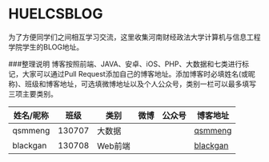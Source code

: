 # HUELCSBLOG
为了方便同学们之间相互学习交流，这里收集河南财经政法大学计算机与信息工程学院学生的BLOG地址。

###整理说明
博客按照前端、JAVA、安卓、iOS、PHP、大数据和七类进行标记，大家可以通过Pull Request添加自己的博客地址。添加博客时必填姓名(或昵称)、班级和博客地址，可选填微博地址以及个人公众号，类别一栏可以最多填写三项主要类别。

姓名/昵称 | 班级 | 类别 | 微博 | 公众号 | 博客地址
---|---|---|---|---|---
qsmmeng | 130707 | 大数据 | | | [qsmmeng](http://blog.csdn.net/qq_17586821)
blackgan | 130708 | Web前端 | | | [blackgan](http://www.cnblogs.com/blackgan)

